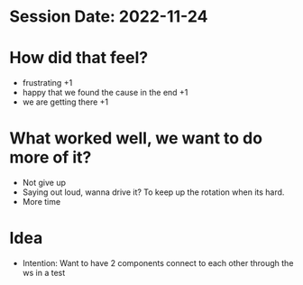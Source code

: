 # Session Date: 2022-11-24
# How did that feel?
- frustrating +1
- happy that we found the cause in the end +1
- we are getting there +1

# What worked well, we want to do more of it?
- Not give up
- Saying out loud, wanna drive it? To keep up the rotation when its hard.
- More time

# Idea
- Intention: Want to have 2 components connect to each other through the ws in a test